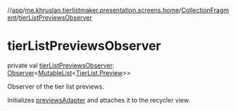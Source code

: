//[app](../../../index.md)/[me.khruslan.tierlistmaker.presentation.screens.home](../index.md)/[CollectionFragment](index.md)/[tierListPreviewsObserver](tier-list-previews-observer.md)

# tierListPreviewsObserver

private val [tierListPreviewsObserver](tier-list-previews-observer.md): [Observer](https://developer.android.com/reference/kotlin/androidx/lifecycle/Observer.html)&lt;[MutableList](https://kotlinlang.org/api/latest/jvm/stdlib/kotlin.collections/-mutable-list/index.html)&lt;[TierList.Preview](../../me.khruslan.tierlistmaker.data.models.tierlist/-tier-list/-preview/index.md)&gt;&gt;

Observer of the tier list previews.

Initializes [previewsAdapter](previews-adapter.md) and attaches it to the recycler view.

